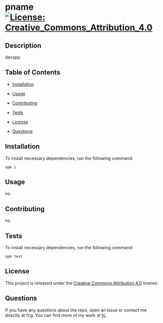 # pname [![License: Creative_Commons_Attribution_4.0](https://img.shields.io/badge/License-Creative_Commons_Attribution_4.0-blue.svg)](https://creativecommons.org/licenses/by/4.0/)

## Description

decspp

## Table of Contents

* [Installation](#installation)

* [Usage](#usage)

* [Contributing](#contributing)

* [Tests](#tests)

* [License](#license)

* [Questions](#questions)

## Installation

To install necessary dependencies, run the following command: 
```
npm i
```

## Usage

no

## Contributing

no

## Tests

To install necessary dependencies, run the following command: 
```
npm test
```

## License

This project is released under the [Creative Commons Attribution 4.0](https://creativecommons.org/licenses/by/4.0/) license.

## Questions

If you have any questions about the repo, open an issue or contact me directly at fcg. You can find more of my work at [fc](https://github.com/fc/).